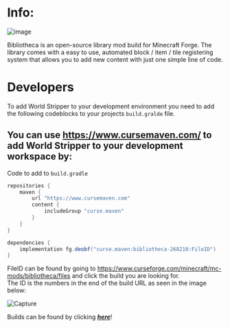 # Info:
![image](https://user-images.githubusercontent.com/5883716/120504846-c3becd80-c3c4-11eb-85fe-29dfee8d857d.png)

Bibliotheca is an open-source library mod build for Minecraft Forge. The library comes with a easy to use, automated block / item / tile registering system that allows you to add new content with just one simple line of code.

# Developers
To add World Stripper to your development environment you need to add the following codeblocks to your projects `build.gralde` file.

You can use https://www.cursemaven.com/ to add World Stripper to your development workspace by:
-----------------------------------
Code to add to `build.gradle`
```groovy
repositories {
    maven {
        url "https://www.cursemaven.com"
        content {
            includeGroup "curse.maven"
        }
    }
}

```
```groovy
dependencies {
    implementation fg.deobf("curse.maven:bibliotheca-268210:FileID")
}
```

FileID can be found by going to https://www.curseforge.com/minecraft/mc-mods/bibliotheca/files and click the build you are looking for.  
The ID is the numbers in the end of the build URL as seen in the image below:

![Capture](https://user-images.githubusercontent.com/5883716/118098823-b0779e00-b3d4-11eb-976d-f822658d63e4.PNG)

Builds can be found by clicking **_[here](https://www.curseforge.com/minecraft/mc-mods/bibliotheca/files)_**!
